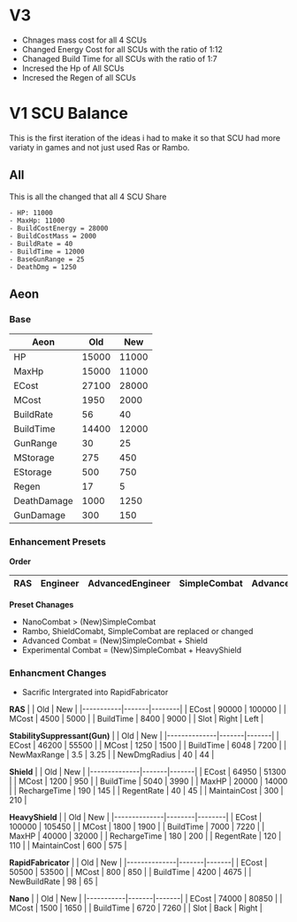 # V3

- Chnages mass cost for all 4 SCUs
- Changed Energy Cost for all SCUs with the ratio of 1:12
- Chanaged Build Time for all SCUs with the ratio of 1:7
- Incresed the Hp of All SCUs
- Incresed the Regen of all SCUs

# V1 SCU Balance
This is the first iteration of the ideas i had to make it so that SCU had more variaty in games and not just used Ras or Rambo.

## All
This is all the changed that all 4 SCU Share
```
- HP: 11000
- MaxHp: 11000
- BuildCostEnergy = 28000
- BuildCostMass = 2000
- BuildRate = 40
- BuildTime = 12000
- BaseGunRange = 25
- DeathDmg = 1250
```

## Aeon

### Base

| Aeon        | Old   | New   |
|-------------|-------|-------|
| HP          | 15000 | 11000 |
| MaxHp       | 15000 | 11000 |
| ECost       | 27100 | 28000 |
| MCost       | 1950  | 2000  |
| BuildRate   | 56    | 40    |
| BuildTime   | 14400 | 12000 |
| GunRange    | 30    | 25    |
| MStorage    | 275   | 450   |
| EStorage    | 500   | 750   |
| Regen       | 17    | 5     |
| DeathDamage | 1000  | 1250  |
| GunDamage   | 300   | 150   |

### Enhancement Presets
__Order__

| RAS | Engineer | AdvancedEngineer | SimpleCombat | AdvancedCombat | ExperimentalCombat |
|-----|----------|------------------|--------------|----------------|--------------------|

__Preset Chanages__

- NanoCombat > (New)SimpleCombat
- Rambo, ShieldComabt, SimpleCombat are replaced or changed
- Advanced Combat = (New)SimpleCombat + Shield
- Experimental Combat = (New)SimpleCombat + HeavyShield

### Enhancment Changes
- Sacrific Intergrated into RapidFabricator

__RAS__
|           | Old   | New    |
|-----------|-------|--------|
| ECost     | 90000 | 100000 |
| MCost     | 4500  | 5000   |
| BuildTime | 8400  | 9000   |
| Slot      | Right | Left   |

__StabilitySuppressant(Gun)__
|              | Old   | New   |
|--------------|-------|-------|
| ECost        | 46200 | 55500 |
| MCost        | 1250  | 1500  |
| BuildTime    | 6048  | 7200  |
| NewMaxRange  | 3.5   | 3.25  |
| NewDmgRadius | 40    | 44    |

__Shield__
|              | Old   | New   |
|--------------|-------|-------|
| ECost        | 64950 | 51300 |
| MCost        | 1200  | 950   |
| BuildTime    | 5040  | 3990  |
| MaxHP        | 20000 | 14000 |
| RechargeTime | 190   | 145   |
| RegentRate   | 40    | 45    |
| MaintainCost | 300   | 210   |

__HeavyShield__
|              | Old    | New    |
|--------------|--------|--------|
| ECost        | 100000 | 105450 |
| MCost        | 1800   | 1900   |
| BuildTime    | 7000   | 7220   |
| MaxHP        | 40000  | 32000  |
| RechargeTime | 180    | 200    |
| RegentRate   | 120    | 110    |
| MaintainCost | 600    | 575    |

__RapidFabricator__
|              | Old   | New   |
|--------------|-------|-------|
| ECost        | 50500 | 53500 |
| MCost        | 800   | 850   |
| BuildTime    | 4200  | 4675  |
| NewBuildRate | 98    | 65    |

__Nano__
|           | Old   | New   |
|-----------|-------|-------|
| ECost     | 74000 | 80850 |
| MCost     | 1500  | 1650  |
| BuildTime | 6720  | 7260  |
| Slot      | Back  | Right |

